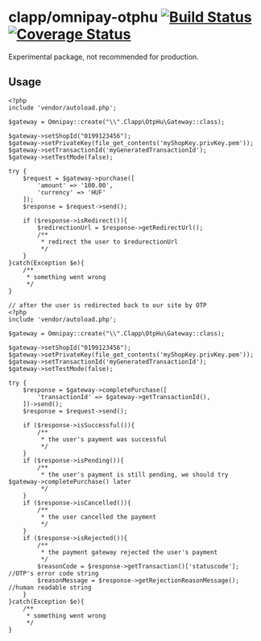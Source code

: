 clapp/omnipay-otphu [![Build Status](https://travis-ci.org/dsge/omnipay-otphu.svg?branch=master)](https://travis-ci.org/dsge/omnipay-otphu) [![Coverage Status](https://coveralls.io/repos/github/dsge/omnipay-otphu/badge.svg?branch=master)](https://coveralls.io/github/dsge/omnipay-otphu?branch=master)
===

Experimental package, not recommended for production.

Usage
---

```
<?php
include 'vendor/autoload.php';

$gateway = Omnipay::create("\\".Clapp\OtpHu\Gateway::class);

$gateway->setShopId("0199123456");
$gateway->setPrivateKey(file_get_contents('myShopKey.privKey.pem'));
$gateway->setTransactionId('myGeneratedTransactionId');
$gateway->setTestMode(false);

try {
    $request = $gateway->purchase([
        'amount' => '100.00',
        'currency' => 'HUF'
    ]);
    $response = $request->send();

    if ($response->isRedirect()){
        $redirectionUrl = $response->getRedirectUrl();
        /**
         * redirect the user to $redurectionUrl
         */
    }
}catch(Exception $e){
    /**
     * something went wrong
     */
}
```

```
// after the user is redirected back to our site by OTP
<?php
include 'vendor/autoload.php';

$gateway = Omnipay::create("\\".Clapp\OtpHu\Gateway::class);

$gateway->setShopId("0199123456");
$gateway->setPrivateKey(file_get_contents('myShopKey.privKey.pem'));
$gateway->setTransactionId('myGeneratedTransactionId');
$gateway->setTestMode(false);

try {
    $response = $gateway->completePurchase([
        'transactionId' => $gateway->getTransactionId(),
    ])->send();
    $response = $request->send();

    if ($response->isSuccessful()){
        /**
         * the user's payment was successful
         */
    }
    if ($response->isPending()){
        /**
         * the user's payment is still pending, we should try $gateway->completePurchase() later
         */
    }
    if ($response->isCancelled()){
        /**
         * the user cancelled the payment
         */
    }
    if ($response->isRejected()){
        /**
         * the payment gateway rejected the user's payment
         */
        $reasonCode = $response->getTransaction()['statuscode']; //OTP's error code string
        $reasonMessage = $response->getRejectionReasonMessage(); //human readable string
    }
}catch(Exception $e){
    /**
     * something went wrong
     */
}
```

